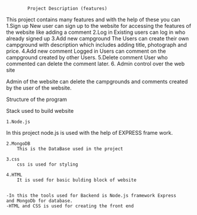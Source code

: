 
   			Project Description (features)

This project contains many features and with the help of these you can 
	1.Sign up
New user can sign up to the website for accessing the features of the website like adding a comment
	2.Log in
		Existing users can log in who already signed up
	3.Add new campground
The Users can create their own campground with description which includes adding title, photograph and price. 
	4.Add new comment
Logged in Users can comment on the campground created by other Users.
	5.Delete comment
		User who commented can delete the comment later.
	6. Admin control over the web site
	
	
	
Admin of the website can delete the campgrounds and comments created by the user of the website.

Structure of the program

Stack used to build website

	1.Node.js 
In this project node.js is used with the help of EXPRESS frame work.

	2.MongoDB  
		This is the DataBase used in the project

	3.css
		css is used for styling

	4.HTML
		It is used for basic bulding block of website		


	-In this the tools used for Backend is Node.js framework Express
	and MongoDb for database.
	-HTML and CSS is used for creating the front end
